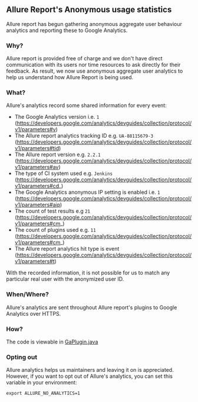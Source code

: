 ## Allure Report's Anonymous usage statistics

Allure report has begun gathering anonymous aggregate user
behaviour analytics and reporting these to Google Analytics. 

### Why?

Allure report is provided free of charge and we don't have direct
communication with its users nor time resources to ask directly for
their feedback. As result, we now use anonymous aggregate user 
analytics to help us understand how Allure Report is being used.

### What?

Allure's analytics record some shared information for
every event:

- The Google Analytics version i.e. `1` (https://developers.google.com/analytics/devguides/collection/protocol/v1/parameters#v)
- The Allure report analytics tracking ID e.g. `UA-88115679-3` (https://developers.google.com/analytics/devguides/collection/protocol/v1/parameters#tid)
- The Allure report version e.g. `2.2.1` (https://developers.google.com/analytics/devguides/collection/protocol/v1/parameters#av)
- The type of CI system used e.g. `Jenkins` (https://developers.google.com/analytics/devguides/collection/protocol/v1/parameters#cd_)
- The Google Analytics anonymous IP setting is enabled i.e. `1` (https://developers.google.com/analytics/devguides/collection/protocol/v1/parameters#aip)
- The count of test results e.g `21` (https://developers.google.com/analytics/devguides/collection/protocol/v1/parameters#cm_)
- The count of plugins used e.g. `11` (https://developers.google.com/analytics/devguides/collection/protocol/v1/parameters#cm_)
- The Allure report analytics hit type is event (https://developers.google.com/analytics/devguides/collection/protocol/v1/parameters#t)

With the recorded information, it is not possible for us to match any particular real user with the anonymized user ID. 

### When/Where?

Allure's analytics are sent throughout Allure report's plugins to Google Analytics over HTTPS.

### How?
    
The code is viewable in [GaPlugin.java](https://github.com/allure-framework/allure2/blob/master/allure-generator/src/main/java/io/qameta/allure/ga/GaPlugin.java)

### Opting out

Allure analytics helps us maintainers and leaving it on is appreciated. However, if you want to opt out of 
Allure's analytics, you can set this variable in your environment:

```$xslt
export ALLURE_NO_ANALYTICS=1
``` 